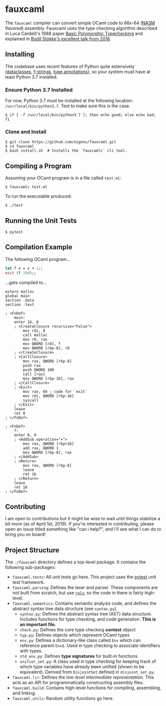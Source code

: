 # fauxcaml

The `fauxcaml` compiler can convert simple OCaml code to 86x-64 ([NASM](https://en.wikipedia.org/wiki/Netwide_Assembler) flavored) assembly. Fauxcaml uses the type checking algorithm described in Luca Cardelli's 1988 paper [Basic Polymorphic Typechecking](http://lucacardelli.name/Papers/BasicTypechecking.pdf) and explained in [Bodil Stokke's excellent talk from 2018](https://www.youtube.com/watch?v=8coUL8G1lFA).

## Installing

The codebase uses recent features of Python quite extensively ([dataclasses](https://docs.python.org/3/library/dataclasses.html), [f-strings](https://www.python.org/dev/peps/pep-0498/), [type annotations](https://docs.python.org/3/library/typing.html)), so your system must have at least Python 3.7 installed.

### Ensure Python 3.7 Installed
For now, Python 3.7 must be installed at the following location: `/usr/local/bin/python3.7`. Test to make sure this is the case.

```shell
$ if [ -f /usr/local/bin/python3.7 ]; then echo good; else echo bad; fi
```

### Clone and Install

```shell
$ git clone https://github.com/eignnx/fauxcaml.git
$ cd fauxcaml
$ bash install.sh  # Installs the `fauxcamlc` cli tool.
```

## Compiling a Program

Assuming your OCaml program is in a file called `test.ml`:

```shell
$ fauxcamlc test.ml
```

To run the executable produced:

```shell
$ ./test
```

## Running the Unit Tests

```shell
$ pytest
```

## Compilation Example

The following OCaml program...

```ocaml
let f x = x + 1;;
exit (f 100);;
```

...gets compiled to...

```assembly
extern malloc
global main
section .data
section .text

; <FnDef>
    main:
    enter 16, 0
    ; <CreateClosure recursive="False">
        mov rdi, 8
        call malloc
        mov r8, rax
        mov QWORD [r8], f
        mov QWORD [rbp-8], r8
    ; </CreateClosure>
    ; <CallClosure>
        mov rax, QWORD [rbp-8]
        push rax
        push QWORD 100
        call [rax]
        mov QWORD [rbp-16], rax
    ; </CallClosure>
    ; <Exit>
        mov rax, 60 ; code for `exit`
        mov rdi, QWORD [rbp-16]
        syscall
    ; </Exit>
    leave
    ret 0
; </FnDef>

; <FnDef>
    f:
    enter 8, 0
    ; <AddSub operation="+">
        mov rax, QWORD [rbp+16]
        add rax, QWORD 1
        mov QWORD [rbp-8], rax
    ; </AddSub>
    ; <Return>
        mov rax, QWORD [rbp-8]
        leave
        ret 16
    ; </Return>
    leave
    ret 16
; </FnDef>
```

## Contributing

I am open to contributions but it might be wise to wait until things stabilize a bit more (as of April 1st, 2019). If you're interested in contributing, please open an issue titled something like "can i help?", and I'll see what I can do to bring you on board!

## Project Structure

The `./fauxcaml` directory defines a top-level package. It contains the following sub-packages:

* `fauxcaml.tests`: All unit tests go here. This project uses the [pytest](https://docs.pytest.org/en/latest/) unit test framework.
* `fauxcaml.parsing`: Defines the lexer and parser. These components are not built from scratch, but use [`rply`](https://github.com/alex/rply), so the code in there is fairly high-level.
* `fauxcaml.semantics`: Contains semantic analysis code, and defines the abstract syntax tree data structure (see `syntax.py`).
  * `syntax.py`: Defines the abstract syntax tree (AST) data structure. Includes functions for type checking, and code generation. **This is an important file.**
  * `check.py`: Defines the core type checking **context** object
  * `typ.py`: Defines objects which represent OCaml types
  * `env.py`: Defines a dictionary-like class called `Env` which can reference parent `Env`s. Used in type checking to associate identifiers with types.
  * `std_env.py`: Defines **type signatures** for built-in functions
  * `unifier_set.py`: A class used in type checking for keeping track of which type variables have already been unified (shown to be equivalent). Derived from `DisjointSet` defined in `disjoint_set.py`.
* `fauxcaml.lir`: Defines the *low-level intermediate representation*. This acts as an API for programmatically constructing assembly files.
* `fauxcaml.build`: Contains high-level functions for compiling, assembling, and linking. 
* `fauxcaml.utils`: Random utility functions go here.
